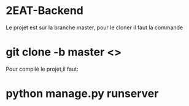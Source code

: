 # 2EAT-Backend
Le projet est sur la branche master, pour le cloner il faut la commande 
# git clone -b master <<lien du projet>>
Pour compilé le projet,il faut:
# python manage.py runserver
